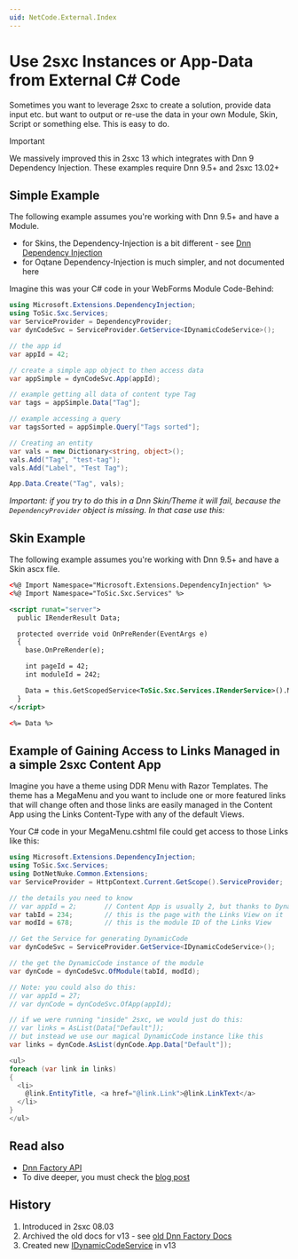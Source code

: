 ```yaml
---
uid: NetCode.External.Index
---
```

# Use 2sxc Instances or App-Data from External C# Code

Sometimes you want to leverage 2sxc to create a solution, provide data input etc. but want to output or re-use the data in your own Module, Skin, Script or something else. This is easy to do.

> [!IMPORTANT]
> We massively improved this in 2sxc 13 which integrates with Dnn 9 Dependency Injection.
> These examples require Dnn 9.5+ and 2sxc 13.02+

## Simple Example

The following example assumes you're working with Dnn 9.5+ and have a Module.

* for Skins, the Dependency-Injection is a bit different - see [Dnn Dependency Injection](xref:NetCode.DependencyInjection.Dnn)
* for Oqtane Dependency-Injection is much simpler, and not documented here

Imagine this was your C# code in your WebForms Module Code-Behind:

```cs
using Microsoft.Extensions.DependencyInjection;
using ToSic.Sxc.Services;
var ServiceProvider = DependencyProvider;
var dynCodeSvc = ServiceProvider.GetService<IDynamicCodeService>();

// the app id
var appId = 42;

// create a simple app object to then access data
var appSimple = dynCodeSvc.App(appId);

// example getting all data of content type Tag
var tags = appSimple.Data["Tag"];

// example accessing a query
var tagsSorted = appSimple.Query["Tags sorted"];

// Creating an entity
var vals = new Dictionary<string, object>();
vals.Add("Tag", "test-tag");
vals.Add("Label", "Test Tag");

App.Data.Create("Tag", vals);
```

_Important: if you try to do this in a Dnn Skin/Theme it will fail, because the `DependencyProvider` object is missing. In that case use this:_

## Skin Example

The following example assumes you're working with Dnn 9.5+ and have a Skin ascx file.

```xml
<%@ Import Namespace="Microsoft.Extensions.DependencyInjection" %>
<%@ Import Namespace="ToSic.Sxc.Services" %>

<script runat="server">
  public IRenderResult Data;

  protected override void OnPreRender(EventArgs e)
  {
    base.OnPreRender(e);

    int pageId = 42;
    int moduleId = 242;

    Data = this.GetScopedService<ToSic.Sxc.Services.IRenderService>().Module(pageId, moduleId);
  }
</script>

<%= Data %>
```

## Example of Gaining Access to Links Managed in a simple 2sxc Content App

Imagine you have a theme using DDR Menu with Razor Templates. The theme has a MegaMenu and you want to include one or more featured links that will change often and those links are easily managed in the Content App using the Links Content-Type with any of the default Views.

Your C# code in your MegaMenu.cshtml file could get access to those Links like this:

```cs
using Microsoft.Extensions.DependencyInjection;
using ToSic.Sxc.Services;
using DotNetNuke.Common.Extensions;
var ServiceProvider = HttpContext.Current.GetScope().ServiceProvider;

// the details you need to know
// var appId = 2;       // Content App is usually 2, but thanks to DynamicCode, we don't need this
var tabId = 234;        // this is the page with the Links View on it
var modId = 678;        // this is the module ID of the Links View

// Get the Service for generating DynamicCode
var dynCodeSvc = ServiceProvider.GetService<IDynamicCodeService>();

// the get the DynamicCode instance of the module
var dynCode = dynCodeSvc.OfModule(tabId, modId);

// Note: you could also do this:
// var appId = 27;
// var dynCode = dynCodeSvc.OfApp(appId);

// if we were running "inside" 2sxc, we would just do this:
// var links = AsList(Data["Default"]);
// but instead we use our magical DynamicCode instance like this
var links = dynCode.AsList(dynCode.App.Data["Default"]);

<ul>
foreach (var link in links)
{
  <li>
    @link.EntityTitle, <a href="@link.Link">@link.LinkText</a>
  </li>
}
</ul>

```

## Read also

* [Dnn Factory API](xref:ToSic.Sxc.Dnn.Factory)
* To dive deeper, you must check the [blog post](http://2sxc.org/en/blog/post/using-app-data-outside-of-2sxc-in-razor-custom-webapi-skin-or-another-module-300)


## History

1. Introduced in 2sxc 08.03
1. Archived the old docs for v13 - see [old Dnn Factory Docs](obsolete-dnn.md)
1. Created new [IDynamicCodeService](xref:ToSic.Sxc.Services.IDynamicCodeService) in v13
